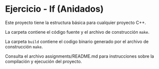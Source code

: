 # Ejercicio - If (Anidados)
Este proyecto tiene la estructura básica para cualquier proyecto C++. 

La carpeta contiene el código fuente y el archivo de construcción ```make```.

La carpeta `build` contiene el codigo binario generado por el archivo de construcción ```make```.

Consulta el archivo assignments/README.md para instrucciones sobre la compilación y ejecución del proyecto.